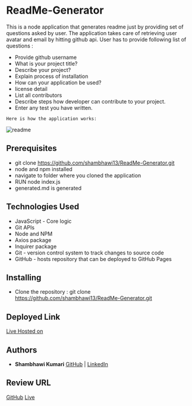 # ReadMe-Generator

This is a node application that generates readme just by providing set of questions asked by user. The application takes care of retrieving user avatar and email by hitting github api. User has to provide following list of questions :

- Provide github username
- What is your project title?
- Describe your project?
- Explain process of installation
- How can your application be used?
- license detail
- List all contributors
- Describe steps how developer can contribute to your project.
- Enter any test you have written.


```
Here is how the application works:
```
![readme](Assets/Entry.png)


## Prerequisites

- git clone https://github.com/shambhawi13/ReadMe-Generator.git
- node and npm installed
- navigate to folder where you cloned the application
- RUN node index.js
- generated.md is generated


## Technologies Used
- JavaScript - Core logic
- Git APIs
- Node and NPM
- Axios package
- Inquirer package
- Git - version control system to track changes to source code
- GitHub - hosts repository that can be deployed to GitHub Pages

## Installing

- Clone the repository : git clone https://github.com/shambhawi13/ReadMe-Generator.git


## Deployed Link

[Live Hosted on](https://shambhawi13.github.io/ReadMe-Generator/)

## Authors

* **Shambhawi Kumari**
 [GitHub](https://github.com/shambhawi13/) | 
 [LinkedIn](https://www.linkedin.com/in/shambhawi-kumari/)


## Review URL

[GitHub](https://github.com/shambhawi13/ReadMe-Generator)
[Live](https://shambhawi13.github.io/ReadMe-Generator/)



